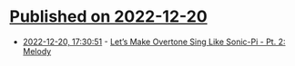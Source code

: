 # [Published on 2022-12-20](index.md)

* [2022-12-20, 17:30:51](https://lobste.rs/s/ckg4qb/let_s_make_overtone_sing_like_sonic_pi_pt_2) - [Let’s Make Overtone Sing Like Sonic-Pi - Pt. 2: Melody](https://savo.rocks/posts/lets-make-overtone-sing-like-sonic-pi-pt2-melody/)
